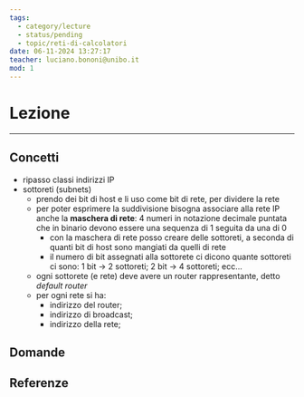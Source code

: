 ```yaml
---
tags:
  - category/lecture
  - status/pending
  - topic/reti-di-calcolatori
date: 06-11-2024 13:27:17
teacher: luciano.bononi@unibo.it
mod: 1
---
```

# Lezione
---
## Concetti
- ripasso classi indirizzi IP
- sottoreti (subnets)
	- prendo dei bit di host e li uso come bit di rete, per dividere la rete
	- per poter esprimere la suddivisione bisogna associare alla rete IP anche la **maschera di rete**: 4 numeri in notazione decimale puntata che in binario devono essere una sequenza di 1 seguita da una di 0
		- con la maschera di rete posso creare delle sottoreti, a seconda di quanti bit di host sono mangiati da quelli di rete
		- il numero di bit assegnati alla sottorete ci dicono quante sottoreti ci sono: 1 bit -> 2 sottoreti; 2 bit -> 4 sottoreti; ecc...
	- ogni sottorete (e rete) deve avere un router rappresentante, detto _default router_
	- per ogni rete si ha:
		- indirizzo del router;
		- indirizzo di broadcast;
		- indirizzo della rete;

## Domande

## Referenze
